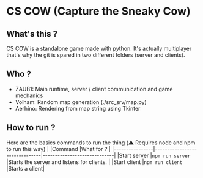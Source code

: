 #  CS COW (Capture the Sneaky Cow)
## What's this ?
CS COW is a standalone game made with python. It's actually multiplayer that's why the git is spared in two different folders (server and clients).
## Who ?
* ZAUB1: Main runtime, server / client communication and game mechanics
* Volham: Random map generation (./src_srv/map.py)
* Aerhino: Rendering from map string using Tkinter
## How to run ?
Here are the basics commands to run the thing (:warning: Requires node and npm to run this way)
|                |Command                        |What for ?                   |
|----------------|-------------------------------|-----------------------------|
|Start server    |`npm run server`         	 |Starts the server and listens for clients.            |
|Start client    |`npm run client`               |Starts a client|